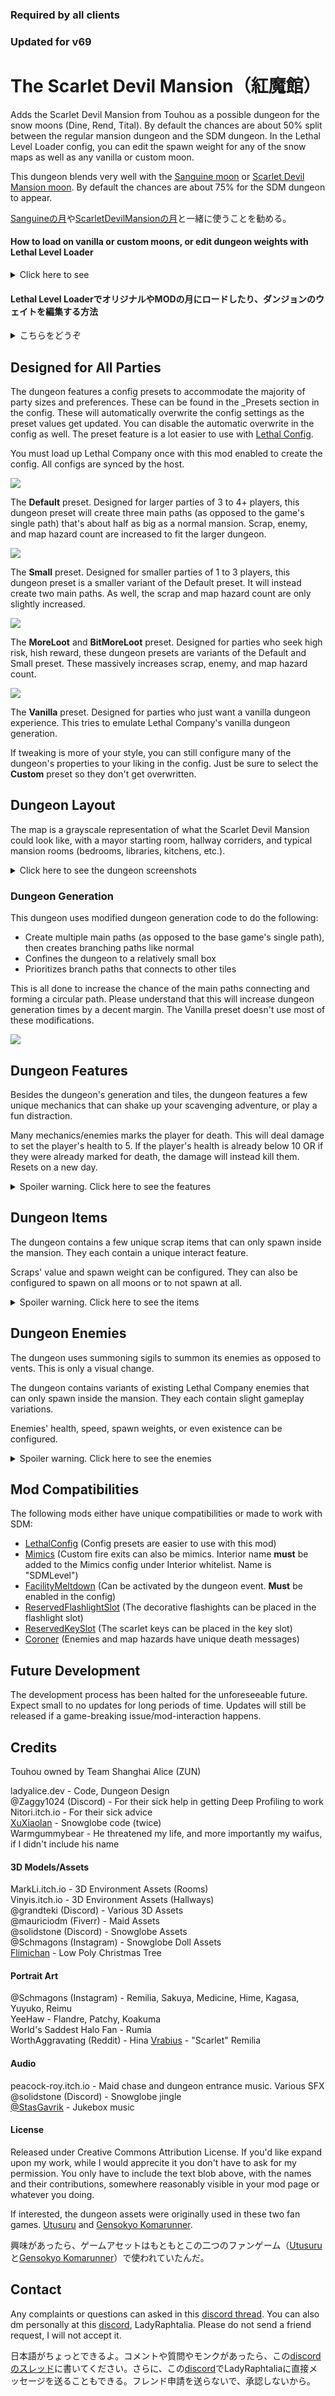### Required by all clients

### Updated for v69

# The Scarlet Devil Mansion（紅魔館）

Adds the Scarlet Devil Mansion from Touhou as a possible dungeon for the snow moons (Dine, Rend, Tital). By default the chances are about 50% split between the regular mansion dungeon and the SDM dungeon. In the Lethal Level Loader config, you can edit the spawn weight for any of the snow maps as well as any vanilla or custom moon.

This dungeon blends very well with the [Sanguine moon](https://thunderstore.io/c/lethal-company/p/Tolian/Sanguine/) or [Scarlet Devil Mansion moon](https://thunderstore.io/c/lethal-company/p/Napougi/ScarletDevilMoon/). By default the chances are about 75% for the SDM dungeon to appear.

[Sanguineの月](https://thunderstore.io/c/lethal-company/p/Tolian/Sanguine/)や[ScarletDevilMansionの月](https://thunderstore.io/c/lethal-company/p/Napougi/ScarletDevilMoon/)と一緒に使うことを勧める。


#### How to load on vanilla or custom moons, or edit dungeon weights with Lethal Level Loader

<details> 
  <summary>
  Click here to see 
  </summary>
  
  In order for my dungeon to appear in the LethalLevelLoader (LLL) config, you need to run Lethal Company with this mod installed and load up a save file. This will automatically setup my dungeon in the LLL config.
  
  Open the config with either r2modman or open the config file inside the BepInEx folder.

  <img src="https://i.imgur.com/nilE9tF.png">
  <img src="https://i.imgur.com/gDwj1XQ.png">
  
  Go to "Custom Dungeon: Scarlet Devil Mansion" section. You **must** set this to true.
  
  <img src="https://i.imgur.com/aGqG47H.png">
  
  Generally speaking, these two fields are the most important. "Manual Level Names List" is the list of moons that the dungeon will appear in. "Dynamic Level Tags List" is the list of special tags. The important tags are "Vanilla" (on vanilla moons) and "Custom" (on modded moons). 
  
  <img src="https://i.imgur.com/fmeX0Nz.png">
  
  Write the list like "[MOON_NAME/TAG]:[WEIGHT],[MOON_NAME/TAG]:[WEIGHT]..." where each entry is separated by a comma.
  
  Example:
  * March:100,Rend:200,Sanguine:50
  * Experimentation:9999
  * Custom:300
  * Vanilla:200,Custom:100
  
</details>

#### Lethal Level LoaderでオリジナルやMODの月にロードしたり、ダンジョンのウェイトを編集する方法

<details> 
  <summary>
  こちらをどうぞ
  </summary>

  SDMダンジョンをLethalLevelLoader(LLL)コンフィグに表示するには、このMODが入ってLethal Companyを起動し、セーブをロードする必要がある。これで自動的にLLLコンフィグにSDMダンジョンがつけられる。
  
  r2modmanでコンフィグを開くか、BepInExフォルダ内のコンフィグファイルを開く。
  
  <img src="https://i.imgur.com/nilE9tF.png">
  <img src="https://i.imgur.com/gDwj1XQ.png">
  
  「Custom Dungeon: Scarlet Devil Mansion」セクションに進む。これをtrueに設定する**必要**がある。
  
  <img src="https://i.imgur.com/aGqG47H.png">
  
  一般的には、この二つのフィールドが最も重要だ。「Manual Level Names List」はダンジョンが現れる月のリストだ。「Dynamic Level Tags List 」は特別なタグのリストだ。重要なタグは、「Vanilla」（オリジナルの月に）と「Custom」（MODの月に）だ。
  
  <img src="https://i.imgur.com/fmeX0Nz.png">
  
  リストは、「（月の名前・タグ）:（ウェイト）,（月の名前・タグ）:（ウェイト）…」のように、英語の文字で各エントリーを「,」で区切って書く。
  
  例えば
  * March:100,Rend:200,Sanguine:50
  * Experimentation:9999
  * Custom:300
  * Vanilla:200,Custom:100
  
</details>

## Designed for All Parties

The dungeon features a config presets to accommodate the majority of party sizes and preferences.  These can be found in the _Presets section in the config. These will automatically overwrite the config settings as the preset values get updated. You can disable the automatic overwrite in the config as well. The preset feature is a lot easier to use with [Lethal Config](https://thunderstore.io/c/lethal-company/p/AinaVT/LethalConfig/).

You must load up Lethal Company once with this mod enabled to create the config. All configs are synced by the host.

![](https://i.imgur.com/H33RuzY.png)

The __Default__ preset. Designed for larger parties of 3 to 4+ players, this dungeon preset will create three main paths (as opposed to the game's single path) that's about half as big as a normal mansion. Scrap, enemy, and map hazard count are increased to fit the larger dungeon. 

![](https://i.imgur.com/7fQYIgV.png)

The __Small__ preset. Designed for smaller parties of 1 to 3 players, this dungeon preset is a smaller variant of the Default preset. It will instead create two main paths. As well, the scrap and map hazard count are only slightly increased.

![](https://i.imgur.com/XQDpxwL.png)

The __MoreLoot__ and __BitMoreLoot__ preset. Designed for parties who seek high risk, hish reward, these dungeon presets are variants of the Default and Small preset. These massively increases scrap, enemy, and map hazard count.

![](https://i.imgur.com/PFUOMbo.png)

The __Vanilla__ preset. Designed for parties who just want a vanilla dungeon experience. This tries to emulate Lethal Company's vanilla dungeon generation.

If tweaking is more of your style, you can still configure many of the dungeon's properties to your liking in the config. Just be sure to select the __Custom__ preset so they don't get overwritten. 

## Dungeon Layout

The map is a grayscale representation of what the Scarlet Devil Mansion could look like, with a mayor starting room, hallway corriders, and typical mansion rooms (bedrooms, libraries, kitchens, etc.). 

<details> 
  <summary>Click here to see the dungeon screenshots</summary>
  <img src="https://i.imgur.com/sezggxQ.png">
  <img src="https://i.imgur.com/bZzj0sV.png">
  
  <img src="https://i.imgur.com/KixRi4X.png">
  <img src="https://i.imgur.com/HLR2t7x.png">
  
  <img src="https://i.imgur.com/tf7SYO1.png">
  <img src="https://i.imgur.com/nN98tIx.png">
  
  <img src="https://i.imgur.com/90MA95C.png">
  <img src="https://i.imgur.com/9iSB9sN.png">
  
  <img src="https://i.imgur.com/EB7J1jW.png">
  <img src="https://i.imgur.com/BkZxl9W.png">
  
  <img src="https://i.imgur.com/trxF2si.png">
  <img src="https://i.imgur.com/QdbbdBF.png">
  
  <img src="https://i.imgur.com/chrTisz.png">
  <img src="https://i.imgur.com/SgIWocP.png">
  
  <img src="https://i.imgur.com/Usp7Y7d.png">
</details>

### Dungeon Generation

This dungeon uses modified dungeon generation code to do the following:
* Create multiple main paths (as opposed to the base game's single path), then creates branching paths like normal
* Confines the dungeon to a relatively small box
* Prioritizes branch paths that connects to other tiles

This is all done to increase the chance of the main paths connecting and forming a circular path. Please understand that this will increase dungeon generation times by a decent margin. The Vanilla preset doesn't use most of these modifications.

![](https://i.imgur.com/HXw3Fk3.png)

## Dungeon Features

Besides the dungeon's generation and tiles, the dungeon features a few unique mechanics that can shake up your scavenging adventure, or play a fun distraction.

Many mechanics/enemies marks the player for death. This will deal damage to set the player's health to 5. If the player's health is already below 10 OR if they were already marked for death, the damage will instead kill them. Resets on a new day.

<details> 
  <summary>Spoiler warning. Click here to see the features</summary>
  
  <br>
  <b>The Clock</b>
  <br>
  It's a clock. Accurately tells the time but has a knack of breaking.
  <img src="https://i.imgur.com/kHHGPWF.png">
  
  <br>
  <b>The Doors</b>
  <br>
  Doors, regular or locked, can destroyed by both players and enemies. Some doors spawn already half destroyed. Players require a shovel or shotgun while an enemy just has to be angry.
  <img src="https://i.imgur.com/JgrSIvA.png">
  
  <br>
  <b>The Painting Event</b>
  <br>
  A high value scrap item. Snatching it will summon a dangerous enemy and even more scrap. A maximum of 2 can spawn. This spawned enemy will have a special dark colouring. This is only cosmetic.
  <img src="https://i.imgur.com/0wSMhCI.png">
  <img src="https://i.imgur.com/H7YfWO5.png">
  
  <br>
  <b>The Void</b>
  <br>
  Jumping puzzles can be found throughout the mansion. Falling in the void will mark the player for death, then teleport the player to the farthest AI node.
  <img src="https://i.imgur.com/LY7GBpy.png">
  
  <br>
  <b>The Treasure</b>
  <br>
  The mansion holds many valuable treasures behind impassable doors. Solve that room's puzzle to unlock the door. Only spawns next to kitchen, 1f library, bedroom, and servant's quarters rooms.
  <img src="https://i.imgur.com/QSfB72S.png">
  
  <br>
  <b>The Emergency Exit</b>
  <br>
  The fire exit looks a little different. The vanilla style can enabled in the config.
  <img src="https://i.imgur.com/JfyydJv.png">
  
  <br>
  <b>The Outside</b>
  <br>
  Scary I know. Certain rooms and areas has naturally emitting sunlight. Dies off as the day turns to night. Visual weather effects will appear if the moon has a certain weather active.
  <img src="https://i.imgur.com/nJtieEs.png">
  
  <br>
  <b>The Jukebox</b>
  <br>
  Plays songs. They serve no other purpose.
  <img src="https://i.imgur.com/LyRRoJs.png">
  
  <br>
  <b>The Portraits</b>
  <br>
  Stares at you. They serve no other purpose.
  <img src="https://i.imgur.com/ak85hT5.png">
  
</details>

## Dungeon Items

The dungeon contains a few unique scrap items that can only spawn inside the mansion. They each contain a unique interact feature.

Scraps' value and spawn weight can be configured. They can also be configured to spawn on all moons or to not spawn at all.

<details> 
  <summary>Spoiler warning. Click here to see the items</summary>
  <br>
  <b>The Decorative Crystals</b>
  <br>
  An average valued scrap item with a bit of weight. Comes in many colours. Can be combined with a flashlight in your inventory to create a new decorative flashlight with a recharged and improved battery, a colored light bulb, half of the crystals original value. This leaves behind a shattered decorative crystal which has the leftover 50% value, which can also be used to create another decorative flashlight (this completely destroys the crystal).
  <br>
  <img src="https://i.imgur.com/bYaIofR.png">
  <img src="https://i.imgur.com/2OQdNlf.png">
  
  <br>
  <b>The Maid's Knife</b>
  <br>
  Acts like the kitchen knife. Drops from the Maid. You can feed the knife to power it up by marking yourself for death. When buffed, the knife can effectively one-shot any killable monster by dealing 50 damage. Loses the buff once it deals damage to anything. If they attack a fellow player instead, the attacker will mark themselves for death. Does not have the innate one-shot property towards the Butler or Maid.
  <br>
  <img src="https://i.imgur.com/DkFE8Wx.png">
  
  <br>
  <b>The Doll Snowglobe</b>
  <br>
  A highly valued 2-handed scrap item. Comes in many doll variants. Activate it to see it jingle.
  <br>
  <img src="https://i.imgur.com/p0GF7KJ.png">
  
</details>

## Dungeon Enemies

The dungeon uses summoning sigils to summon its enemies as opposed to vents. This is only a visual change.

The dungeon contains variants of existing Lethal Company enemies that can only spawn inside the mansion. They each contain slight gameplay variations.

Enemies' health, speed, spawn weights, or even existence can be configured.

<details> 
  <summary>Spoiler warning. Click here to see the enemies</summary>
  <br>
  <b>The Knight</b>, a Coil-head variant
  <br>
  Acts like a regular coil-head, but is slightly slower and prefers spawning from statue props, especially ones passed by scavengers. Takes a bit longer to exit the cooldown state, and enters a brief cooldown state after hitting a player.
  <br>
  <img src="https://i.imgur.com/tV8Nw0A.png">
  
  <br>
  <b>The Maid</b>, a Butler variant
  <br>
  Acts like a regular butler, but kills very quickly. As a tradeoff, it is slower and has less health. When killed, drops the Maid's Knife and summons a revenant ghost towards the maid's killer.
  <br>
  The revenant attacks by marking their victim for death. It is only fully visible to the maid's killer, and will only target/harm them. They can slowed down by it's target staring it down. Once the revenant deals damage, the target dies, or the target leaves the dungeon, the revenant disappears.
  <br>
  <img src="https://i.imgur.com/QbUZutS.png">
  
</details>

## Mod Compatibilities

The following mods either have unique compatibilities or made to work with SDM:
* [LethalConfig](https://thunderstore.io/c/lethal-company/p/AinaVT/LethalConfig/) (Config presets are easier to use with this mod)
* [Mimics](https://thunderstore.io/c/lethal-company/p/x753/Mimics/) (Custom fire exits can also be mimics. Interior name **must** be added to the Mimics config under Interior whitelist. Name is "SDMLevel")
* [FacilityMeltdown](https://thunderstore.io/c/lethal-company/p/loaforc/FacilityMeltdown/) (Can be activated by the dungeon event. **Must** be enabled in the config)
* [ReservedFlashlightSlot](https://thunderstore.io/c/lethal-company/p/FlipMods/ReservedFlashlightSlot/) (The decorative flashights can be placed in the flashlight slot)
* [ReservedKeySlot](https://thunderstore.io/c/lethal-company/p/RogueCodes/ReservedKeySlot/) (The scarlet keys can be placed in the key slot)
* [Coroner](https://thunderstore.io/c/lethal-company/p/EliteMasterEric/Coroner/) (Enemies and map hazards have unique death messages)

## Future Development

The development process has been halted for the unforeseeable future. Expect small to no updates for long periods of time. Updates will still be released if a game-breaking issue/mod-interaction happens.

## Credits

Touhou owned by Team Shanghai Alice (ZUN)

ladyalice.dev - Code, Dungeon Design\
@Zaggy1024 (Discord) - For their sick help in getting Deep Profiling to work\
Nitori.itch.io - For their sick advice\
[XuXiaolan](https://thunderstore.io/c/lethal-company/p/XuXiaolan/) - Snowglobe code (twice)\
Warmgummybear - He threatened my life, and more importantly my waifus, if I didn't include his name

#### 3D Models/Assets

MarkLi.itch.io - 3D Environment Assets (Rooms)\
Vinyis.itch.io - 3D Environment Assets (Hallways)\
@grandteki (Discord) - Various 3D Assets\
@mauriciodm (Fiverr) - Maid Assets\
@solidstone (Discord) - Snowglobe Assets\
@Schmagons (Instagram) - Snowglobe Doll Assets\
[Flimichan](https://sketchfab.com/3d-models/low-poly-christmas-tree-2b78bbb6adbc4286af8fc1d37ea0de8d) - Low Poly Christmas Tree

#### Portrait Art
@Schmagons (Instagram) - Remilia, Sakuya, Medicine, Hime, Kagasa, Yuyuko, Reimu\
YeeHaw - Flandre, Patchy, Koakuma\
World's Saddest Halo Fan - Rumia\
WorthAggravating (Reddit) - Hina
[Vrabius](https://x.com/vrabius) - "Scarlet" Remilia

#### Audio
peacock-roy.itch.io - Maid chase and dungeon entrance music. Various SFX\
@solidstone (Discord) - Snowglobe jingle\
[@StasGavrik](https://www.youtube.com/@StasGavrik) - Jukebox music

#### License

Released under Creative Commons Attribution License. If you'd like expand upon my work, while I would apprecite it you don't have to ask for my permission. You only have to include the text blob above, with the names and their contributions, somewhere reasonably visible in your mod page or whatever you doing.

If interested, the dungeon assets were originally used in these two fan games. [Utusuru](https://nitori.itch.io/utsuru) and [Gensokyo Komarunner](https://nitori.itch.io/gensokyo-komarunner).

興味があったら、ゲームアセットはもともとこの二つのファンゲーム（[Utusuru](https://nitori.itch.io/utsuru)と[Gensokyo Komarunner](https://nitori.itch.io/gensokyo-komarunner)）で使われていたんだ。

## Contact

Any complaints or questions can asked in this [discord thread](https://discordapp.com/channels/1168655651455639582/1195583267546595389). You can also dm personally at this [discord](https://discord.gg/M7aZKP9Qvc), LadyRaphtalia. Please do not send a friend request, I will not accept it.

日本語がちょっとできるよ。コメントや質問やモンクがあったら、この[discordのスレッド](https://discordapp.com/channels/1168655651455639582/1195583267546595389)に書いてください。さらに、この[discord](https://discord.gg/M7aZKP9Qvc)でLadyRaphtaliaに直接メッセージを送ることもできる。フレンド申請を送らないで、承認しないから。

